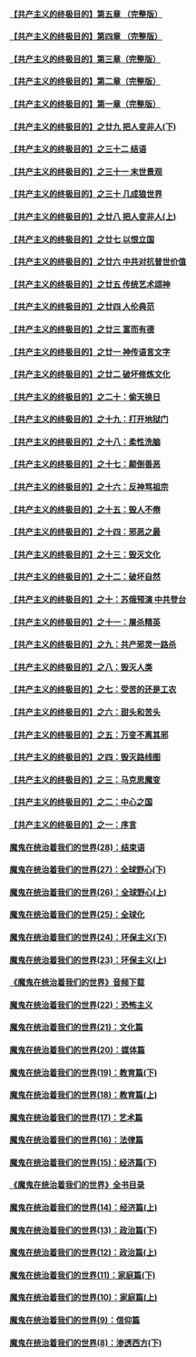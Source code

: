 #### [【共产主义的终极目的】第五章 （完整版）](../pages/nsc422/n11428912.md?t=08131648) 

#### [【共产主义的终极目的】第四章 （完整版）](../pages/nsc422/n11428907.md?t=08131648) 

#### [【共产主义的终极目的】第三章（完整版）](../pages/nsc422/n11428848.md?t=08131648) 

#### [【共产主义的终极目的】第二章（完整版）](../pages/nsc422/n11428831.md?t=08131648) 

#### [【共产主义的终极目的】第一章（完整版）](../pages/nsc422/n11417651.md?t=08131648) 

#### [【共产主义的终极目的】之廿九 把人变非人(下)](../pages/nsc422/n11344140.md?t=08131648) 

#### [【共产主义的终极目的】之三十二 结语](../pages/nsc422/n11360535.md?t=08131648) 

#### [【共产主义的终极目的】之三十一 末世景观](../pages/nsc422/n11351129.md?t=08131648) 

#### [【共产主义的终极目的】之三十 几成狼世界](../pages/nsc422/n11348280.md?t=08131648) 

#### [【共产主义的终极目的】之廿八 把人变非人(上)](../pages/nsc422/n11340492.md?t=08131648) 

#### [【共产主义的终极目的】之廿七 以恨立国](../pages/nsc422/n11336944.md?t=08131648) 

#### [【共产主义的终极目的】之廿六 中共对抗普世价值](../pages/nsc422/n11324785.md?t=08131648) 

#### [【共产主义的终极目的】之廿五 传统艺术颂神](../pages/nsc422/n11296396.md?t=08131648) 

#### [【共产主义的终极目的】之廿四 人伦典范](../pages/nsc422/n11296397.md?t=08131648) 

#### [【共产主义的终极目的】之廿三 富而有德](../pages/nsc422/n11283598.md?t=08131648) 

#### [【共产主义的终极目的】之廿一 神传语言文字](../pages/nsc422/n11263265.md?t=08131648) 

#### [【共产主义的终极目的】之廿二 破坏修炼文化](../pages/nsc422/n11245728.md?t=08131648) 

#### [【共产主义的终极目的】之二十：偷天换日](../pages/nsc422/n11238846.md?t=08131648) 

#### [【共产主义的终极目的】之十九：打开地狱门](../pages/nsc422/n11206376.md?t=08131648) 

#### [【共产主义的终极目的】之十八：柔性洗脑](../pages/nsc422/n11199994.md?t=08131648) 

#### [【共产主义的终极目的】之十七：颠倒善恶](../pages/nsc422/n11179782.md?t=08131648) 

#### [【共产主义的终极目的】之十六：反神骂祖宗](../pages/nsc422/n11166798.md?t=08131648) 

#### [【共产主义的终极目的】之十五：毁人不倦](../pages/nsc422/n11166792.md?t=08131648) 

#### [【共产主义的终极目的】之十四：邪恶之最](../pages/nsc422/n11150249.md?t=08131648) 

#### [【共产主义的终极目的】之十三：毁灭文化](../pages/nsc422/n11135227.md?t=08131648) 

#### [【共产主义的终极目的】之十二：破坏自然](../pages/nsc422/n11135214.md?t=08131648) 

#### [【共产主义的终极目的】之十：苏俄预演 中共登台](../pages/nsc422/n11118424.md?t=08131648) 

#### [【共产主义的终极目的】之十一：屠杀精英](../pages/nsc422/n11118442.md?t=08131648) 

#### [【共产主义的终极目的】之九：共产邪灵一路杀](../pages/nsc422/n11114139.md?t=08131648) 

#### [【共产主义的终极目的】之八：毁灭人类](../pages/nsc422/n11108503.md?t=08131648) 

#### [【共产主义的终极目的】之七：受苦的还是工农](../pages/nsc422/n11101809.md?t=08131648) 

#### [【共产主义的终极目的】之六：甜头和苦头](../pages/nsc422/n11096971.md?t=08131648) 

#### [【共产主义的终极目的】之五：万变不离其邪](../pages/nsc422/n11091285.md?t=08131648) 

#### [【共产主义的终极目的】之四：毁灭路线图](../pages/nsc422/n11086284.md?t=08131648) 

#### [【共产主义的终极目的】之三：马克思魔变](../pages/nsc422/n11061941.md?t=08131648) 

#### [【共产主义的终极目的】之二：中心之国](../pages/nsc422/n11047728.md?t=08131648) 

#### [【共产主义的终极目的】之一：序言](../pages/nsc422/n11086077.md?t=08131648) 

#### [魔鬼在统治着我们的世界(28)：结束语](../pages/nsc422/n10936246.md?t=08131648) 

#### [魔鬼在统治着我们的世界(27)：全球野心(下)](../pages/nsc422/n10928319.md?t=08131648) 

#### [魔鬼在统治着我们的世界(26)：全球野心(上)](../pages/nsc422/n10900318.md?t=08131648) 

#### [魔鬼在统治着我们的世界(25)：全球化](../pages/nsc422/n10788205.md?t=08131648) 

#### [魔鬼在统治着我们的世界(24)：环保主义(下)](../pages/nsc422/n10695307.md?t=08131648) 

#### [魔鬼在统治着我们的世界(23)：环保主义(上)](../pages/nsc422/n10688613.md?t=08131648) 

#### [《魔鬼在统治着我们的世界》音频下载](../pages/nsc422/n10635553.md?t=08131648) 

#### [魔鬼在统治着我们的世界(22)：恐怖主义](../pages/nsc422/n10614727.md?t=08131648) 

#### [魔鬼在统治着我们的世界(21)：文化篇](../pages/nsc422/n10597706.md?t=08131648) 

#### [魔鬼在统治着我们的世界(20)：媒体篇](../pages/nsc422/n10586579.md?t=08131648) 

#### [魔鬼在统治着我们的世界(19)：教育篇(下)](../pages/nsc422/n10564808.md?t=08131648) 

#### [魔鬼在统治着我们的世界(18)：教育篇(上)](../pages/nsc422/n10526970.md?t=08131648) 

#### [魔鬼在统治着我们的世界(17)：艺术篇](../pages/nsc422/n10499093.md?t=08131648) 

#### [魔鬼在统治着我们的世界(16)：法律篇](../pages/nsc422/n10485969.md?t=08131648) 

#### [魔鬼在统治着我们的世界(15)：经济篇(下)](../pages/nsc422/n10469975.md?t=08131648) 

#### [《魔鬼在统治着我们的世界》全书目录](../pages/nsc422/n10464261.md?t=08131648) 

#### [魔鬼在统治着我们的世界(14)：经济篇(上)](../pages/nsc422/n10457370.md?t=08131648) 

#### [魔鬼在统治着我们的世界(13)：政治篇(下)](../pages/nsc422/n10448270.md?t=08131648) 

#### [魔鬼在统治着我们的世界(12)：政治篇(上)](../pages/nsc422/n10444576.md?t=08131648) 

#### [魔鬼在统治着我们的世界(11)：家庭篇(下)](../pages/nsc422/n10440961.md?t=08131648) 

#### [魔鬼在统治着我们的世界(10)：家庭篇(上)](../pages/nsc422/n10435448.md?t=08131648) 

#### [魔鬼在统治着我们的世界(9)：信仰篇](../pages/nsc422/n10432159.md?t=08131648) 

#### [魔鬼在统治着我们的世界(8)：渗透西方(下)](../pages/nsc422/n10429603.md?t=08131648) 

